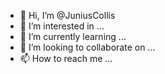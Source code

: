 - 👋 Hi, I’m @JuniusCollis
- 👀 I’m interested in ...
- 🌱 I’m currently learning ...
- 💞️ I’m looking to collaborate on ...
- 📫 How to reach me ...

<!---
JuniusCollis/JuniusCollis is a ✨ special ✨ repository because its `README.md` (this file) appears on your GitHub profile.
You can click the Preview link to take a look at your changes.
--->
